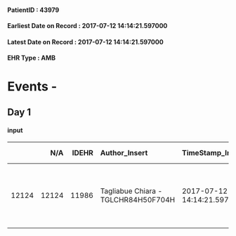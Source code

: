 
#### PatientID : 43979
#### Earliest Date on Record : 2017-07-12 14:14:21.597000
#### Latest Date on Record : 2017-07-12 14:14:21.597000
#### EHR Type : AMB

# Events - 

## Day 1

#### input
|       |    N/A |   IDEHR | Author_Insert                       | TimeStamp_Insert           | EHRType   |   PatientID |   IDDigitalSignDocument | persone_vicine   |   Unnamed: 0_x.1 |   IDANAMNESI_SOCIALE | Patient   | Paziente_T   |   Non_Rilevabile_x.1 | Note_Non_Rilevabile_x.1   | Note_I                                                           | chk_contr_sintomi   | chk_competenza                                 | opt_paziente_a   | opt_adeguatezza   | ds_note_ad                                        | opt_paziente_solo   | ds_note_con                                                   | opt_presente_assente   | Presenza_minori   | opt_necessario   | opt_presente   | opt_risorse_ec   | opt_paziente_psi   | opt_Ins_vol   | Needs     | opt_famiglia_psi   | opt_disponibilit_paz   |
|------:|-------:|--------:|:------------------------------------|:---------------------------|:----------|------------:|------------------------:|:-----------------|-----------------:|---------------------:|:----------|:-------------|---------------------:|:--------------------------|:-----------------------------------------------------------------|:--------------------|:-----------------------------------------------|:-----------------|:------------------|:--------------------------------------------------|:--------------------|:--------------------------------------------------------------|:-----------------------|:------------------|:-----------------|:---------------|:-----------------|:-------------------|:--------------|:----------|:-------------------|:-----------------------|
| 12124 |  12124 |   11986 | Tagliabue Chiara - TGLCHR84H50F704H | 2017-07-12 14:14:21.597000 | AMB       |       43979 |                  812634 | N/A              |             6595 |                 4165 | Si#1      | No#0         |                    0 | NR                        | Paziente affetto da k prostata attualmente stabile clinicamente. | controllo sintomi#0 | competenza/capacit√† assistenziale caregiver#0 | Indefinite#2     | No#0              | Paziente solo, attualmente discretamente autonomo | Si#1                | Paziente vedovo, moglie deceduta nel 2003 assistita da VIDAS. | Assente#0              | No#0              | Si#1             | No#0           | Adeguate#1       | No#0               | Si#1          | Sociali#1 | No#0               | No#0                   |


